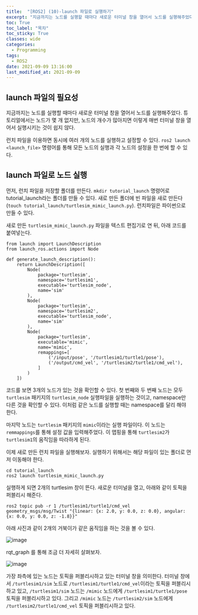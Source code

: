 ```yaml
---
title:  "[ROS2] (10)-launch 파일로 실행하기"
excerpt: "지금까지는 노드를 실행할 때마다 새로운 터미널 창을 열어서 노드를 실행해주었다. 튜토리얼에서는 노드가 몇 개 없지만, 노드의 개수가 많아지면 이렇게 매번 터미널 창을 열어서 실행시키는 것이 쉽지 않다."
toc: True
toc_label: "목차"
toc_sticky: True
classes: wide
categories:
  - Programming
tags:
  - ROS2
date: 2021-09-09 13:16:00
last_modified_at: 2021-09-09
---
```


## launch 파일의 필요성
지금까지는 노드를 실행할 때마다 새로운 터미널 창을 열어서 노드를 실행해주었다. 튜토리얼에서는 노드가 몇 개 없지만, 노드의 개수가 많아지면 이렇게 매번 터미널 창을 열어서 실행시키는 것이 쉽지 않다. 

런치 파일을 이용하면 동시에 여러 개의 노드를 실행하고 설정할 수 있다. `ros2 launch <launch_file>` 명령어를 통해 모든 노드의 실행과 각 노드의 설정을 한 번에 할 수 있다.

## launch 파일로 노드 실행
먼저, 런치 파일을 저장할 폴더를 만든다. `mkdir tutorial_launch` 명령어로 tutorial_launch라는 폴더를 만들 수 있다. 새로 만든 폴더에 빈 파일을 새로 만든다(`touch tutorial_launch/turtlesim_mimic_launch.py`). 런치파일은 파이썬으로 만들 수 있다.

새로 만든 `turtlesim_mimic_launch.py` 파일을 텍스트 편집기로 연 뒤, 아래 코드를 붙여넣는다.

```
from launch import LaunchDescription
from launch_ros.actions import Node

def generate_launch_description():
    return LaunchDescription([
        Node(
            package='turtlesim',
            namespace='turtlesim1',
            executable='turtlesim_node',
            name='sim'
        ),
        Node(
            package='turtlesim',
            namespace='turtlesim2',
            executable='turtlesim_node',
            name='sim'
        ),
        Node(
            package='turtlesim',
            executable='mimic',
            name='mimic',
            remappings=[
                ('/input/pose', '/turtlesim1/turtle1/pose'),
                ('/output/cmd_vel', '/turtlesim2/turtle1/cmd_vel'),
            ]
        )
    ])
```

코드를 보면 3개의 노드가 있는 것을 확인할 수 있다. 첫 번째와 두 번째 노드는 모두 `turtlesim` 패키지의 `turtlesim_node` 실행파일을 실행하는 것이고, namespace만 다른 것을 확인할 수 있다. 이처럼 같은 노드를 실행할 때는 namespace를 달리 해야 한다.

마지막 노드는 `turtlesim` 패키지의 `mimic`이라는 실행 파일이다. 이 노드는 `remmappings`를 통해 설정 값을 입력해주었다. 이 맵핑을 통해 `turtlesim2`가 `turtlesim1`의 움직임을 따라하게 된다.

이제 새로 만든 런치 파일을 실행해보자. 실행하기 위해서는 해당 파일이 있는 폴더로 먼저 이동해야 한다.

```
cd tutorial_launch
ros2 launch turtlesim_mimic_launch.py
```

실행하게 되면 2개의 turtlesim 창이 뜬다. 새로운 터미널을 열고, 아래와 같이 토픽을 퍼블리시 해준다.

```
ros2 topic pub -r 1 /turtlesim1/turtle1/cmd_vel geometry_msgs/msg/Twist "{linear: {x: 2.0, y: 0.0, z: 0.0}, angular: {x: 0.0, y: 0.0, z: -1.8}}"
```

아래 사진과 같이 2개의 거북이가 같은 움직임을 하는 것을 볼 수 있다.

<img src="{{ site.url }}{{ site.baseurl }}/assets/images/2021-09-09-[ROS2]_(10)-launch_파일로_실행하기/turtlesim_mimic.png" alt="image">

rqt_graph 를 통해 조금 더 자세히 살펴보자.

<img src="{{ site.url }}{{ site.baseurl }}/assets/images/2021-09-09-[ROS2]_(10)-launch_파일로_실행하기/rqt_graph.png" alt="image">

가장 좌측에 있는 노드는 토픽을 퍼블리시하고 있는 터미널 창을 의미한다. 터미널 창에서 `/turtlesim1/sim` 노드로 `/turtlesim1/turtle1/cmd_vel`이라는 토픽을 퍼블리시하고 있고, `/turtlesim1/sim` 노드는 `/mimic` 노드에게 `/turtlesim1/turtle1/pose` 토픽을 퍼블리시하고 있다. 그리고 `/mimic` 노드는 `/turtlesim2/sim` 노드에게 `/turtlesim2/turtle1/cmd_vel` 토픽을 퍼블리시하고 있다.